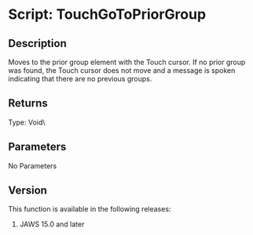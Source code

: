 # Script: TouchGoToPriorGroup

## Description

Moves to the prior group element with the Touch cursor. If no prior
group was found, the Touch cursor does not move and a message is spoken
indicating that there are no previous groups.

## Returns

Type: Void\

## Parameters

No Parameters

## Version

This function is available in the following releases:

1.  JAWS 15.0 and later
